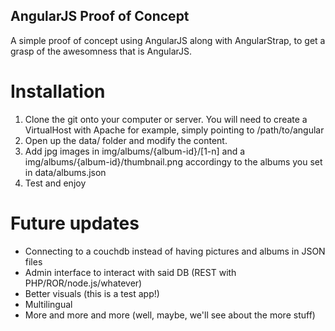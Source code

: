 ## AngularJS Proof of Concept

A simple proof of concept using AngularJS along with AngularStrap, to get a grasp of the awesomness that is AngularJS.

# Installation

1. Clone the git onto your computer or server. You will need to create a VirtualHost with Apache for example, simply pointing to /path/to/angular
2. Open up the data/ folder and modify the content.
3. Add jpg images in img/albums/{album-id}/[1-n] and a img/albums/{album-id}/thumbnail.png accordingy to the albums you set in data/albums.json
4. Test and enjoy

# Future updates

- Connecting to a couchdb instead of having pictures and albums in JSON files
- Admin interface to interact with said DB (REST with PHP/ROR/node.js/whatever)
- Better visuals (this is a test app!)
- Multilingual
- More and more and more (well, maybe, we'll see about the more stuff)